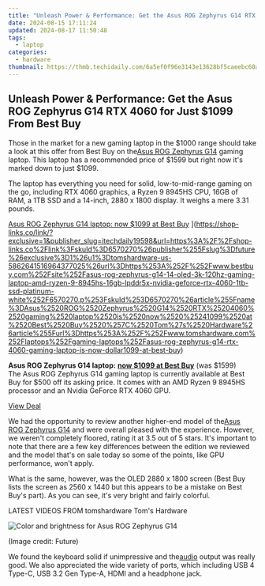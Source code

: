 ```yaml
---
title: "Unleash Power & Performance: Get the Asus ROG Zephyrus G14 RTX 4060 for Just $1099 From Best Buy!"
date: 2024-08-15 17:11:24
updated: 2024-08-17 11:50:48
tags:
  - laptop
categories:
  - hardware
thumbnail: https://thmb.techidaily.com/6a5ef0f96e3143e13628bf5caeebc60a8c5be5cea41d7e7c6dca8a665b151ae2.jpg
---
```


## Unleash Power & Performance: Get the Asus ROG Zephyrus G14 RTX 4060 for Just $1099 From Best Buy

Those in the market for a new gaming laptop in the $1000 range should take a look at this offer from Best Buy on the[Asus ROG Zephyrus G14](https://shop-links.co/link/?exclusive=1&publisher_slug=itechdaily19598&url=https%3A%2F%2Fshop-links.co%2Flink%3FskuId%3D6570270%26publisher%255Fslug%3Dfuture%26exclusive%3D1%26u1%3Dtomshardware-us-1527009248270055302%26url%3Dhttps%253A%252F%252Fwww.bestbuy.com%252Fsite%252Fasus-rog-zephyrus-g14-14-oled-3k-120hz-gaming-laptop-amd-ryzen-9-8945hs-16gb-lpddr5x-nvidia-geforce-rtx-4060-1tb-ssd-platinum-white%252F6570270.p%253FskuId%253D6570270%26article%255Fname%3DAsus%2520ROG%2520Zephyrus%2520G14%2520RTX%25204060%2520gaming%2520laptop%2520is%2520now%2520%25241099%2520at%2520Best%2520Buy%2520%257C%2520Tom%27s%2520Hardware%26article%255Furl%3Dhttps%253A%252F%252Fwww.tomshardware.com%252Flaptops%252Fgaming-laptops%252Fasus-rog-zephyrus-g14-rtx-4060-gaming-laptop-is-now-dollar1099-at-best-buy) gaming laptop. This laptop has a recommended price of $1599 but right now it's marked down to just $1099\.

 The laptop has everything you need for solid, low-to-mid-range gaming on the go, including RTX 4060 graphics, a Ryzen 9 8945HS CPU, 16GB of RAM, a 1TB SSD and a 14-inch, 2880 x 1800 display. It weighs a mere 3.31 pounds.

[Asus ROG Zephyrus G14 laptop: now $1099 at Best Buy](https://cdn.mos.cms.futurecdn.net/ePgCgr9iLsvSDf4WwLzZYg-200-100.jpg "Asus ROG Zephyrus G14 laptop: now $1099 at Best Buy") ](https://shop-links.co/link/?exclusive=1&publisher_slug=itechdaily19598&url=https%3A%2F%2Fshop-links.co%2Flink%3FskuId%3D6570270%26publisher%255Fslug%3Dfuture%26exclusive%3D1%26u1%3Dtomshardware-us-5862641516964377025%26url%3Dhttps%253A%252F%252Fwww.bestbuy.com%252Fsite%252Fasus-rog-zephyrus-g14-14-oled-3k-120hz-gaming-laptop-amd-ryzen-9-8945hs-16gb-lpddr5x-nvidia-geforce-rtx-4060-1tb-ssd-platinum-white%252F6570270.p%253FskuId%253D6570270%26article%255Fname%3DAsus%2520ROG%2520Zephyrus%2520G14%2520RTX%25204060%2520gaming%2520laptop%2520is%2520now%2520%25241099%2520at%2520Best%2520Buy%2520%257C%2520Tom%27s%2520Hardware%26article%255Furl%3Dhttps%253A%252F%252Fwww.tomshardware.com%252Flaptops%252Fgaming-laptops%252Fasus-rog-zephyrus-g14-rtx-4060-gaming-laptop-is-now-dollar1099-at-best-buy)

**Asus ROG Zephyrus G14 laptop:** [**now $1099 at Best Buy**](https://shop-links.co/link/?exclusive=1&publisher_slug=itechdaily19598&url=https%3A%2F%2Fshop-links.co%2Flink%3FskuId%3D6570270%26publisher%255Fslug%3Dfuture%26exclusive%3D1%26u1%3Dtomshardware-us-6858643148594606321%26url%3Dhttps%253A%252F%252Fwww.bestbuy.com%252Fsite%252Fasus-rog-zephyrus-g14-14-oled-3k-120hz-gaming-laptop-amd-ryzen-9-8945hs-16gb-lpddr5x-nvidia-geforce-rtx-4060-1tb-ssd-platinum-white%252F6570270.p%253FskuId%253D6570270%26article%255Fname%3DAsus%2520ROG%2520Zephyrus%2520G14%2520RTX%25204060%2520gaming%2520laptop%2520is%2520now%2520%25241099%2520at%2520Best%2520Buy%2520%257C%2520Tom%27s%2520Hardware%26article%255Furl%3Dhttps%253A%252F%252Fwww.tomshardware.com%252Flaptops%252Fgaming-laptops%252Fasus-rog-zephyrus-g14-rtx-4060-gaming-laptop-is-now-dollar1099-at-best-buy) (was $1599)  
 The Asus ROG Zephyrus G14 gaming laptop is currently available at Best Buy for $500 off its asking price. It comes with an AMD Ryzen 9 8945HS processor and an Nvidia GeForce RTX 4060 GPU.

[View Deal](https://shop-links.co/link/?exclusive=1&publisher_slug=itechdaily19598&url=https%3A%2F%2Fshop-links.co%2Flink%3FskuId%3D6570270%26publisher%255Fslug%3Dfuture%26exclusive%3D1%26u1%3Dtomshardware-us-5862641516964377025%26url%3Dhttps%253A%252F%252Fwww.bestbuy.com%252Fsite%252Fasus-rog-zephyrus-g14-14-oled-3k-120hz-gaming-laptop-amd-ryzen-9-8945hs-16gb-lpddr5x-nvidia-geforce-rtx-4060-1tb-ssd-platinum-white%252F6570270.p%253FskuId%253D6570270%26article%255Fname%3DAsus%2520ROG%2520Zephyrus%2520G14%2520RTX%25204060%2520gaming%2520laptop%2520is%2520now%2520%25241099%2520at%2520Best%2520Buy%2520%257C%2520Tom%27s%2520Hardware%26article%255Furl%3Dhttps%253A%252F%252Fwww.tomshardware.com%252Flaptops%252Fgaming-laptops%252Fasus-rog-zephyrus-g14-rtx-4060-gaming-laptop-is-now-dollar1099-at-best-buy)

 We had the opportunity to review another higher-end model of the[Asus ROG Zephyrus G14](https://tools.techidaily.com) and were overall pleased with the experience. However, we weren't completely floored, rating it at 3.5 out of 5 stars. It's important to note that there are a few key differences between the edition we reviewed and the model that's on sale today so some of the points, like GPU performance, won't apply.

 What is the same, however, was the OLED 2880 x 1800 screen (Best Buy lists the screen as 2560 x 1440 but this appears to be a mistake on Best Buy's part). As you can see, it's very bright and fairly colorful.

 LATEST VIDEOS FROM tomshardware Tom's Hardware

![Color and brightness for Asus ROG Zephyrus G14](https://cdn.mos.cms.futurecdn.net/ihE66hPcRvRSy37pR3CCrS-320-80.png)

 (Image credit: Future)

 We found the keyboard solid if unimpressive and the[audio](https://tools.techidaily.com) output was really good. We also appreciated the wide variety of ports, which including USB 4 Type-C, USB 3.2 Gen Type-A, HDMI and a headphone jack.

<ins class="adsbygoogle"
     style="display:block"
     data-ad-format="autorelaxed"
     data-ad-client="ca-pub-7571918770474297"
     data-ad-slot="1223367746"></ins>



<ins class="adsbygoogle"
     style="display:block"
     data-ad-client="ca-pub-7571918770474297"
     data-ad-slot="8358498916"
     data-ad-format="auto"
     data-full-width-responsive="true"></ins>
